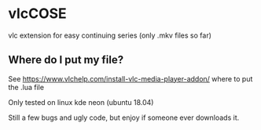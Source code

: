 # vlcCOSE
vlc extension for easy continuing series (only .mkv files so far)

## Where do I put my file?
See https://www.vlchelp.com/install-vlc-media-player-addon/ where to put the .lua file


Only tested on linux kde neon (ubuntu 18.04)

Still a few bugs and ugly code, but enjoy if someone ever downloads it.
